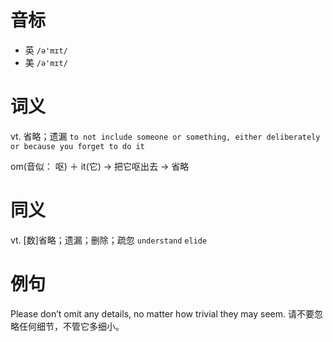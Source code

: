 # 音标

- 英 `/ə'mɪt/`
- 美 `/ə'mɪt/`

# 词义

vt. 省略；遗漏
`to not include someone or something, either deliberately or because you forget to do it`



om(音似： 呕) ＋ it(它) → 把它呕出去 → 省略

# 同义

vt. [数]省略；遗漏；删除；疏忽
`understand` `elide`

# 例句

Please don’t omit any details, no matter how trivial they may seem.
请不要忽略任何细节，不管它多细小。


